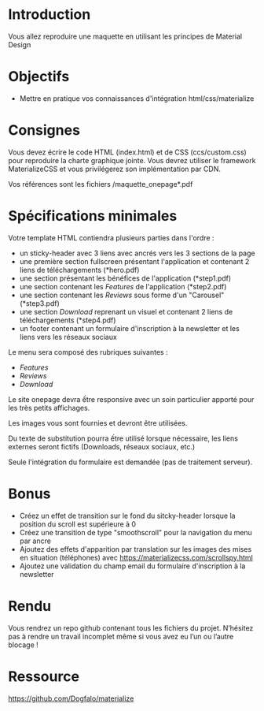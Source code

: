 # Introduction 

Vous allez reproduire une maquette en utilisant les principes de Material Design

# Objectifs

* Mettre en pratique vos connaissances d'intégration html/css/materialize

# Consignes

Vous devez écrire le code HTML (index.html) et de CSS (ccs/custom.css) pour reproduire la charte graphique jointe. 
Vous devrez utiliser le framework MaterializeCSS et vous privilégerez son implémentation par CDN.

Vos références sont les fichiers /maquette_onepage*.pdf

# Spécifications minimales

Votre template HTML contiendra plusieurs parties dans l'ordre :

* un sticky-header avec 3 liens avec ancrés vers les 3 sections de la page
* une première section fullscreen présentant l'application et contenant 2 liens de téléchargements (\*hero.pdf)
* une section présentant les bénéfices de l'application (\*step1.pdf)
* une section contenant les _Features_ de l'application (\*step2.pdf)
* une section contenant les _Reviews_ sous forme d'un "Carousel" (\*step3.pdf)
* une section _Download_ reprenant un visuel et contenant 2 liens de téléchargements (\*step4.pdf)
* un footer contenant un formulaire d'inscription à la newsletter et les liens vers les réseaux sociaux

Le menu sera composé des rubriques suivantes : 
* _Features_
* _Reviews_
* _Download_

Le site onepage devra ếtre responsive avec un soin particulier apporté pour les très petits affichages.

Les images vous sont fournies et devront être utilisées.

Du texte de substitution pourra ếtre utilisé lorsque nécessaire, les liens externes seront fictifs (Downloads, réseaux sociaux, etc.)

Seule l'intégration du formulaire est demandée (pas de traitement serveur).

# Bonus

* Créez un effet de transition sur le fond du sitcky-header lorsque la position du scroll est supérieure à 0
* Créez une transition de type "smoothscroll" pour la navigation du menu par ancre
* Ajoutez des effets d'apparition par translation sur les images des mises en situation (téléphones) avec https://materializecss.com/scrollspy.html
* Ajoutez une validation du champ email du formulaire d'inscription à la newsletter

# Rendu 

Vous rendrez un repo github contenant tous les fichiers du projet.
N’hésitez pas à rendre un travail incomplet même si vous avez eu l’un ou l’autre blocage !

# Ressource

https://github.com/Dogfalo/materialize
